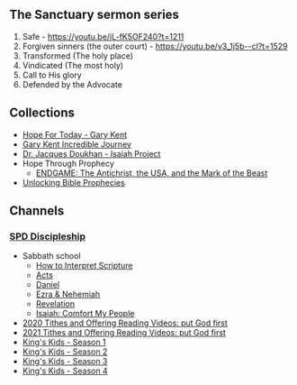 ## The Sanctuary sermon series

1. Safe - https://youtu.be/iL-fK5OF240?t=1211
2. Forgiven sinners (the outer court) - https://youtu.be/v3_1j5b--cI?t=1529
3. Transformed (The holy place)
4. Vindicated (The most holy)
5. Call to His glory
6. Defended by the Advocate

## Collections

- [Hope For Today - Gary Kent](https://www.youtube.com/playlist?list=PLvu-24LvYmABW2I9GgdwLQwc3JvxgZP-u)
- [Gary Kent Incredible Journey](https://www.youtube.com/playlist?list=PLyQ3mRNhTiPNIm3AOOOwq69Jaj5mvKmZn)
- [Dr. Jacques Doukhan - Isaiah Project](https://youtube.com/playlist?list=PLn0AoLSVl1eqjyuvGxh_-0lk0kNsM7pX2)
- Hope Through Prophecy
  - [ENDGAME: The Antichrist, the USA, and the Mark of the Beast](https://www.youtube.com/watch?v=u7Q9FSXquQg)
- [Unlocking Bible Prophecies](https://www.youtube.com/playlist?list=PLGPdsC4UKngv8lrdCFJLlTV5c-UXSOAYt)

## Channels

### [SPD Discipleship](https://vimeo.com/spddiscipleship)

- Sabbath school
  - [How to Interpret Scripture](https://vimeo.com/showcase/6899259)
  - [Acts](https://vimeo.com/showcase/5244061)
  - [Daniel](https://vimeo.com/showcase/6685975)
  - [Ezra & Nehemiah](https://vimeo.com/showcase/6321188)
  - [Revelation](https://vimeo.com/showcase/8144995)
  - [Isaiah: Comfort My People](https://vimeo.com/showcase/7911602)
- [2020 Tithes and Offering Reading Videos: put God first](https://vimeo.com/showcase/7537240)
- [2021 Tithes and Offering Reading Videos: put God first](https://vimeo.com/showcase/7786492)
- [King's Kids - Season 1](https://vimeo.com/showcase/6915672)
- [King's Kids - Season 2](https://vimeo.com/showcase/7308648)
- [King's Kids - Season 3](https://vimeo.com/showcase/7610908)
- [King's Kids - Season 4](https://vimeo.com/showcase/7967990)
